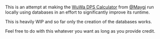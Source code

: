 This is an attempt at making the [WuWa DPS Calculator](https://docs.google.com/spreadsheets/d/1vTbG2HfkVxyqvNXF2taikStK-vJJf40QrWa06Fgj17c/edit#gid=0) from [@Maygi](https://github.com/Maygi) run locally using databases in an effort to significantly improve its runtime.

This is heavily WIP and so far only the creation of the databases works.

Feel free to do with this whatever you want as long as you provide credit.
